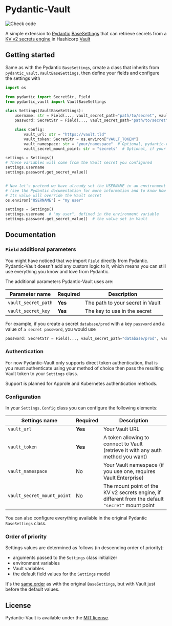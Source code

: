 # Pydantic-Vault

![Check code](https://github.com/nymous/pydantic-vault/workflows/Check%20code/badge.svg)

A simple extension to [Pydantic][pydantic] [BaseSettings][pydantic-basesettings] that can retrieve secrets from a [KV v2 secrets engine][vault-kv-v2] in Hashicorp [Vault][vault]

## Getting started

Same as with the Pydantic `BaseSettings`, create a class that inherits from `pydantic_vault.VaultBaseSettings`, then define your fields and configure the settings with

```python
import os

from pydantic import SecretStr, Field
from pydantic_vault import VaultBaseSettings

class Settings(VaultBaseSettings):
    username: str = Field(..., vault_secret_path="path/to/secret", vault_secret_key="my_user")
    password: SecretStr = Field(..., vault_secret_path="path/to/secret", vault_secret_key="my_password")

    class Config:
        vault_url: str = "https://vault.tld"
        vault_token: SecretStr = os.environ["VAULT_TOKEN"]
        vault_namespace: str = "your/namespace"  # Optional, pydantic-vault supports Vault namespaces (for Vault Enterprise)
        vault_secret_mount_point: str = "secrets"  # Optional, if your KV v2 secrets engine is not available at the default "secret" mount point

settings = Settings()
# These variables will come from the Vault secret you configured
settings.username
settings.password.get_secret_value()


# Now let's pretend we have already set the USERNAME in an environment variable
# (see the Pydantic documentation for more information and to know how to configure it)
# Its value will override the Vault secret
os.environ["USERNAME"] = "my user"

settings = Settings()
settings.username  # "my user", defined in the environment variable
settings.password.get_secret_value()  # the value set in Vault
```

## Documentation

### `Field` additional parameters

You might have noticed that we import `Field` directly from Pydantic. Pydantic-Vault doesn't add any custom logic to it, which means you can still use everything you know and love from Pydantic.

The additional parameters Pydantic-Vault uses are:

| Parameter name              | Required | Description |
|-----------------------------|----------|-------------|
| `vault_secret_path`         | **Yes**  | The path to your secret in Vault |
| `vault_secret_key`          | **Yes**  | The key to use in the secret |

For example, if you create a secret `database/prod` with a key `password` and a value of `a secret password`, you would use

```python
password: SecretStr = Field(..., vault_secret_path="database/prod", vault_secret_key="password")
```

### Authentication

For now Pydantic-Vault only supports direct token authentication, that is you must authenticate using your method of choice then pass the resulting Vault token to your `Settings` class.

Support is planned for Approle and Kubernetes authentication methods.

### Configuration

In your `Settings.Config` class you can configure the following elements:

| Settings name              | Required | Description |
|----------------------------|----------|-------------|
| `vault_url`                | **Yes**  | Your Vault URL |
| `vault_token`              | **Yes**  | A token allowing to connect to Vault (retrieve it with any auth method you want) |
| `vault_namespace`          | No       | Your Vault namespace (if you use one, requires Vault Enterprise) |
| `vault_secret_mount_point` | No       | The mount point of the KV v2 secrets engine, if different from the default `"secret"` mount point |

You can also configure everything available in the original Pydantic `BaseSettings` class.

### Order of priority

Settings values are determined as follows (in descending order of priority):
  - arguments passed to the `Settings` class initializer
  - environment variables
  - Vault variables
  - the default field values for the `Settings` model

It's the [same order][pydantic-basesettings-priority] as with the original `BaseSettings`, but with Vault just before the default values.


## License

Pydantic-Vault is available under the [MIT license](./LICENSE).

[pydantic]: https://pydantic-docs.helpmanual.io/
[pydantic-basesettings]: https://pydantic-docs.helpmanual.io/usage/settings/
[pydantic-basesettings-priority]: https://pydantic-docs.helpmanual.io/usage/settings/#field-value-priority
[vault]: https://www.vaultproject.io/
[vault-kv-v2]: https://www.vaultproject.io/docs/secrets/kv/kv-v2/

